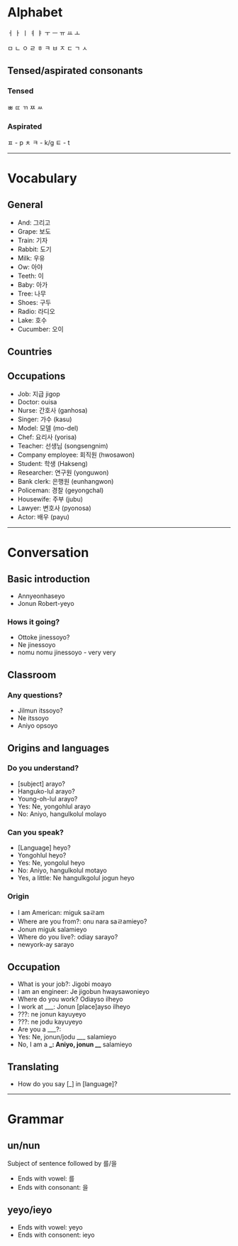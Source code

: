 # Alphabet

ㅓ
ㅏ
ㅣ
ㅕ
ㅑ
ㅜ
ㅡ
ㅠ
ㅛ
ㅗ

ㅁ
ㄴ
ㅇ
ㄹ
ㅎ
ㅋ
ㅂ
ㅈ
ㄷ
ㄱ
ㅅ

## Tensed/aspirated consonants

### Tensed

ㅃ
ㄸ
ㄲ
ㅉ
ㅆ

### Aspirated

ㅍ - p
ㅊ
ㅋ - k/g
ㅌ - t

---

# Vocabulary

## General

- And: 그리고
- Grape: 보도
- Train: 기자
- Rabbit: 도기
- Milk: 우유
- Ow: 아야
- Teeth: 이
- Baby: 아가
- Tree: 나무
- Shoes: 구두
- Radio: 라디오
- Lake: 호수
- Cucumber: 오이

## Countries

## Occupations

- Job: 지급 jigop
- Doctor: ouisa
- Nurse: 간호사 (ganhosa)
- Singer: 가수 (kasu)
- Model: 모델 (mo-del)
- Chef: 요리사 (yorisa)
- Teacher: 선생님 (songsengnim)
- Company employee: 회직원 (hwosawon)
- Student: 학생 (Hakseng)
- Researcher: 연구원 (yonguwon)
- Bank clerk: 은행원 (eunhangwon)
- Policeman: 경찰 (geyongchal)
- Housewife: 주부 (jubu)
- Lawyer: 변호사 (pyonosa)
- Actor: 배우 (payu)

---

# Conversation

## Basic introduction

- Annyeonhaseyo
- Jonun Robert-yeyo

### Hows it going?

- Ottoke jinessoyo?
- Ne jinessoyo
- nomu nomu jinessoyo - very very

## Classroom

### Any questions?

- Jilmun itssoyo?
- Ne itssoyo
- Aniyo opsoyo

## Origins and languages

### Do you understand?

- [subject] arayo?
- Hanguko-lul arayo?
- Young-oh-lul arayo?
- Yes: Ne, yongohlul arayo
- No: Aniyo, hangulkolul molayo

### Can you speak?

- [Language] heyo?
- Yongohlul heyo?
- Yes: Ne, yongolul heyo
- No: Aniyo, hangulkolul motayo
- Yes, a little: Ne hangulkgolul jogun heyo

### Origin

- I am American: miguk saㄹam
- Where are you from?: onu nara saㄹamieyo?
- Jonun miguk salamieyo
- Where do you live?: odiay sarayo?
- newyork-ay sarayo

## Occupation

- What is your job?: Jigobi moayo
- I am an engineer: Je jigobun hwaysawonieyo
- Where do you work? Odiayso ilheyo
- I work at \_\_\_: Jonun [place]ayso ilheyo
- ???: ne jonun kayuyeyo
- ???: ne jodu kayuyeyo
- Are you a \_\_\_?:
- Yes: Ne, jonun/jodu \_\_\_ salamieyo
- No, I am a **\_: Aniyo, jonun \_\_** salamieyo

## Translating

- How do you say [_] in [language]?

---

# Grammar

## un/nun

Subject of sentence followed by 를/을

- Ends with vowel: 를
- Ends with consonant: 을

## yeyo/ieyo

- Ends with vowel: yeyo
- Ends with consonent: ieyo
